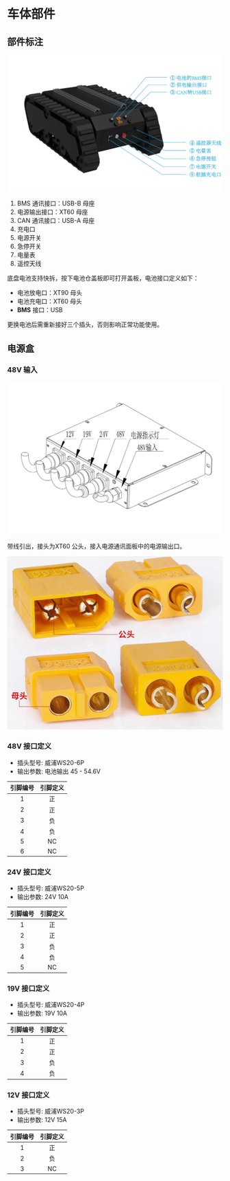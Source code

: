 # 车体部件

## 部件标注

![](/images/deeprobot03/specifications/image3.png)

1. BMS 通讯接口：USB-B 母座
2. 电源输出接口：XT60 母座
3. CAN 通讯接口：USB-A 母座
4. 充电口
5. 电源开关
6. 急停开关
7. 电量表
8. 遥控天线

底盘电池支持快拆，按下电池仓盖板即可打开盖板，电池接口定义如下：
- 电池放电口：XT90 母头
- 电池充电口：XT60 母头
- **BMS** 接口：USB

更换电池后需重新接好三个插头，否则影响正常功能使用。

## 电源盒

### 48V 输入
![](/images/deeprobot03/specifications/image4.png)

带线引出，接头为XT60 公头，接入电源通讯面板中的电源输出口。

![](/images/deeprobot03/specifications/image5.png)

### 48V 接口定义

- 插头型号: 威浦WS20-6P
- 输出参数: 电池输出 45 - 54.6V

| 引脚编号 | 引脚定义 |
|:-------:|:-------:|
| 1 | 正 |
| 2 | 正 |
| 3 | 负 |
| 4 | 负 |
| 5 | NC |
| 6 | NC |

### 24V 接口定义

- 插头型号: 威浦WS20-5P
- 输出参数: 24V 10A

| 引脚编号 | 引脚定义 |
|:-------:|:-------:|
| 1 | 正 |
| 2 | 正 |
| 3 | 负 |
| 4 | 负 |
| 5 | NC |

### 19V 接口定义

- 插头型号: 威浦WS20-4P
- 输出参数: 19V 10A

| 引脚编号 | 引脚定义 |
|:-------:|:-------:|
| 1 | 正 |
| 2 | 正 |
| 3 | 负 |
| 4 | 负 |

### 12V 接口定义

- 插头型号: 威浦WS20-3P
- 输出参数: 12V 15A

| 引脚编号 | 引脚定义 |
|:-------:|:-------:|
| 1 | 正 |
| 2 | 负 |
| 3 | NC |
